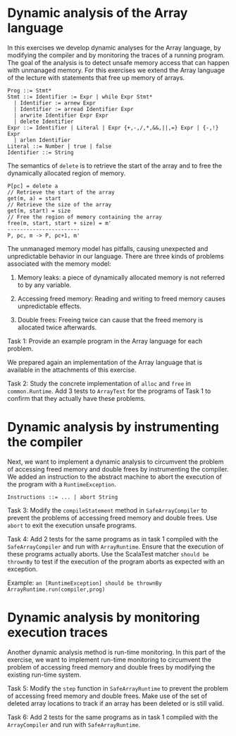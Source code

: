 # Dynamic analysis of the Array language

In this exercises we develop dynamic analyses for the Array language,
by modifying the compiler and by monitoring the traces of a running
program. The goal of the analysis is to detect unsafe memory access
that can happen with unmanaged memory. For this exercises we extend
the Array language of the lecture with statements that free up memory
of arrays.

    Prog ::= Stmt*
    Stmt ::= Identifier := Expr | while Expr Stmt*
      | Identifier := arnew Expr 
      | Identifier := arread Identifier Expr
      | arwrite Identifier Expr Expr 
      | delete Identifier
    Expr ::= Identifier | Literal | Expr {+,-,/,*,&&,||,=} Expr | {-,!} Expr
      | arlen Identifier
    Literal ::= Number | true | false
    Identifier ::= String

The semantics of `delete` is to retrieve the start of the array and to free the
dynamically allocated region of memory.

    P[pc] = delete a
    // Retrieve the start of the array
    get(m, a) = start
    // Retrieve the size of the array
    get(m, start) = size
    // Free the region of memory containing the array
    free(m, start, start + size) = m'
    -----------------------
    P, pc, m -> P, pc+1, m'

The unmanaged memory model has pitfalls, causing unexpected and
unpredictable behavior in our language. There are three kinds of
problems associated with the memory model:

 1. Memory leaks: a piece of dynamically allocated memory is not
    referred to by any variable.

 2. Accessing freed memory: Reading and writing to freed memory causes
    unpredictable effects.

 3. Double frees: Freeing twice can cause that the freed memory is
    allocated twice afterwards.

Task 1: Provide an example program in the Array language for each
problem.

We prepared again an implementation of the Array language that is
available in the attachments of this exercise.

Task 2: Study the concrete implementation of `alloc` and `free` in
`common.Runtime`. Add 3 tests to `ArrayTest` for the programs of Task
1 to confirm that they actually have these problems.

# Dynamic analysis by instrumenting the compiler

Next, we want to implement a dynamic analysis to circumvent the
problem of accessing freed memory and double frees by instrumenting
the compiler. We added an instruction to the abstract machine to abort
the execution of the program with a `RuntimeException`.

    Instructions ::= ... | abort String

Task 3: Modify the `compileStatement` method in `SafeArrayCompiler` to
prevent the problems of accessing freed memory and double frees. Use
`abort` to exit the execution unsafe programs.

Task 4: Add 2 tests for the same programs as in task 1 compiled with
the `SafeArrayCompiler` and run with `ArrayRuntime`. Ensure that the
execution of these programs actually aborts. Use the ScalaTest matcher
`should be thrownBy` to test if the execution of the program aborts as
expected with an exception.

Example: `an [RuntimeException] should be thrownBy ArrayRuntime.run(compiler,prog)`


# Dynamic analysis by monitoring execution traces

Another dynamic analysis method is run-time monitoring. In this part
of the exercise, we want to implement run-time monitoring to
circumvent the problem of accessing freed memory and double frees by
modifying the existing run-time system.

Task 5: Modify the `step` function in `SafeArrayRuntime` to prevent
the problem of accessing freed memory and double frees. Make use of
the set of deleted array locations to track if an array has been
deleted or is still valid.

Task 6: Add 2 tests for the same programs as in task 1 compiled with
the `ArrayCompiler` and run with `SafeArrayRuntime`.